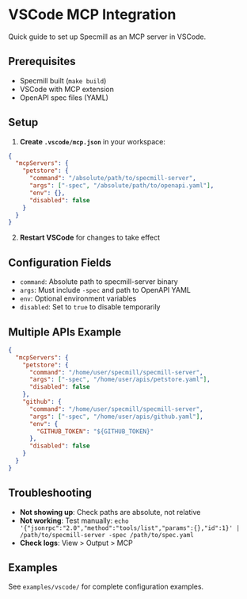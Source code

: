 # VSCode MCP Integration

Quick guide to set up Specmill as an MCP server in VSCode.

## Prerequisites

- Specmill built (`make build`)
- VSCode with MCP extension
- OpenAPI spec files (YAML)

## Setup

1. **Create `.vscode/mcp.json`** in your workspace:

```json
{
  "mcpServers": {
    "petstore": {
      "command": "/absolute/path/to/specmill-server",
      "args": ["-spec", "/absolute/path/to/openapi.yaml"],
      "env": {},
      "disabled": false
    }
  }
}
```

2. **Restart VSCode** for changes to take effect

## Configuration Fields

- `command`: Absolute path to specmill-server binary
- `args`: Must include `-spec` and path to OpenAPI YAML
- `env`: Optional environment variables
- `disabled`: Set to `true` to disable temporarily

## Multiple APIs Example

```json
{
  "mcpServers": {
    "petstore": {
      "command": "/home/user/specmill/specmill-server",
      "args": ["-spec", "/home/user/apis/petstore.yaml"],
      "disabled": false
    },
    "github": {
      "command": "/home/user/specmill/specmill-server",
      "args": ["-spec", "/home/user/apis/github.yaml"],
      "env": {
        "GITHUB_TOKEN": "${GITHUB_TOKEN}"
      },
      "disabled": false
    }
  }
}
```

## Troubleshooting

- **Not showing up**: Check paths are absolute, not relative
- **Not working**: Test manually: `echo '{"jsonrpc":"2.0","method":"tools/list","params":{},"id":1}' | /path/to/specmill-server -spec /path/to/spec.yaml`
- **Check logs**: View > Output > MCP

## Examples

See `examples/vscode/` for complete configuration examples.
